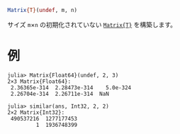 ```julia
Matrix{T}(undef, m, n)
```

サイズ `m`×`n` の初期化されていない [`Matrix{T}`](@ref) を構築します。

# 例

```julia-repl
julia> Matrix{Float64}(undef, 2, 3)
2×3 Matrix{Float64}:
 2.36365e-314  2.28473e-314    5.0e-324
 2.26704e-314  2.26711e-314  NaN

julia> similar(ans, Int32, 2, 2)
2×2 Matrix{Int32}:
 490537216  1277177453
         1  1936748399
```
